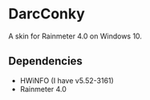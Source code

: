 # DarcConky

A skin for Rainmeter 4.0 on Windows 10.


## Dependencies

* HWiNFO (I have v5.52-3161)
* Rainmeter 4.0 

